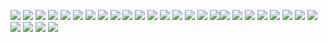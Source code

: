 ![](PNG/README_SS_15.png)
![](PNG/README_SS_16.png)
![](PNG/README_SS_17.png)
![](PNG/README_SS_18.png)
![](PNG/README_SS_19.png)
![](PNG/README_SS_20.png)
![](PNG/README_SS_21.png)
![](PNG/README_SS_22.png)
![](PNG/README_SS_23.png)
![](PNG/README_SS_24.png)
![](PNG/README_SS_25.png)
![](PNG/README_SS_26.png)
![](PNG/README_SS_27.png)
![](PNG/README_SS_28.png)
![](PNG/README_SS_29.png)
![](PNG/README_SS_30.png)
![](PNG/README_SS_32.png)![](PNG/README_SS_33.png)
![](PNG/README_SS_34.png)
![](PNG/README_SS_36.png)
![](PNG/README_SS_37.png)
![](PNG/README_SS_38.png)
![](PNG/README_SS_39.png)
![](PNG/README_SS_40.png)
![](PNG/README_SS_41.png)
![](PNG/README_SS_35.png)
![](PNG/README_SS_42.png)
![](PNG/README_SS_43.png)
![](PNG/README_SS_44.png)
